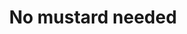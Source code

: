 ---
pid: ch100
title: No mustard needed
location_transcription: East Market St.
coordinates: "[-75.156054507228, 39.951414803777]"
zipcode: '19403'
gen_neighborhood: 
neighborhood: 
outside_phl: 'Norristown PA '
age: '62'
age_range: 60-69
instagram: 
image_file_name: ch_100.jpg
proposal_transcription: Different ethnicities + races in the shape of a Philly soft
  pretzel.
topic: Unity,Race Ethnicity
topic_summary: 0, 0, 0
type: Other No Form
keywords_other: 
credit: Mike Pollack
image_labels: 
twitter: 
facebook: 
permalink: "/monuments/ch100/"
layout: item-page
---